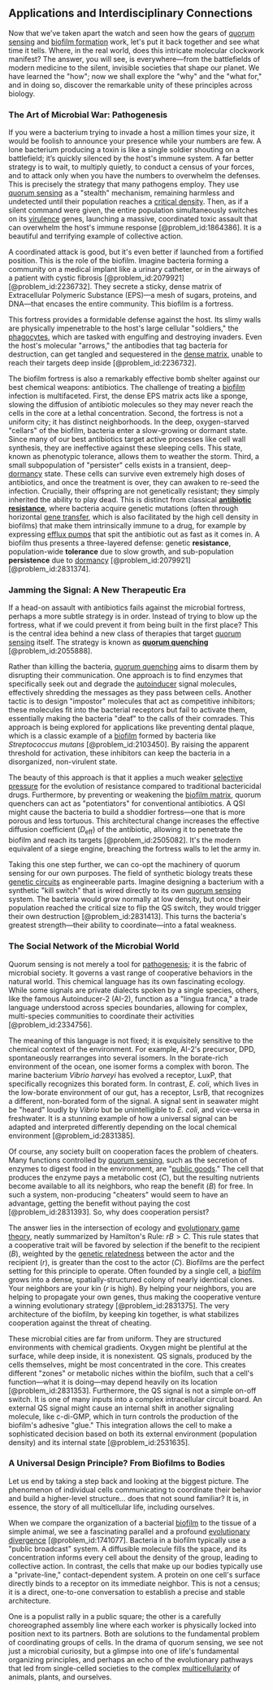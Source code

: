 ## Applications and Interdisciplinary Connections

Now that we’ve taken apart the watch and seen how the gears of [quorum sensing](@article_id:138089) and [biofilm formation](@article_id:152416) work, let's put it back together and see what time it tells. Where, in the real world, does this intricate molecular clockwork manifest? The answer, you will see, is everywhere—from the battlefields of modern medicine to the silent, invisible societies that shape our planet. We have learned the "how"; now we shall explore the "why" and the "what for," and in doing so, discover the remarkable unity of these principles across biology.

### The Art of Microbial War: Pathogenesis

If you were a bacterium trying to invade a host a million times your size, it would be foolish to announce your presence while your numbers are few. A lone bacterium producing a toxin is like a single soldier shouting on a battlefield; it’s quickly silenced by the host's immune system. A far better strategy is to wait, to multiply quietly, to conduct a census of your forces, and to attack only when you have the numbers to overwhelm the defenses. This is precisely the strategy that many pathogens employ. They use [quorum sensing](@article_id:138089) as a "stealth" mechanism, remaining harmless and undetected until their population reaches a [critical density](@article_id:161533). Then, as if a silent command were given, the entire population simultaneously switches on its [virulence](@article_id:176837) genes, launching a massive, coordinated toxic assault that can overwhelm the host's immune response [@problem_id:1864386]. It is a beautiful and terrifying example of collective action.

A coordinated attack is good, but it's even better if launched from a fortified position. This is the role of the biofilm. Imagine bacteria forming a community on a medical implant like a urinary catheter, or in the airways of a patient with cystic fibrosis [@problem_id:2079921] [@problem_id:2236732]. They secrete a sticky, dense matrix of Extracellular Polymeric Substance (EPS)—a mesh of sugars, proteins, and DNA—that encases the entire community. This biofilm is a fortress.

This fortress provides a formidable defense against the host. Its slimy walls are physically impenetrable to the host's large cellular "soldiers," the [phagocytes](@article_id:199367), which are tasked with engulfing and destroying invaders. Even the host's molecular "arrows," the antibodies that tag bacteria for destruction, can get tangled and sequestered in the [dense matrix](@article_id:173963), unable to reach their targets deep inside [@problem_id:2236732].

The biofilm fortress is also a remarkably effective bomb shelter against our best chemical weapons: antibiotics. The challenge of treating a [biofilm](@article_id:273055) infection is multifaceted. First, the dense EPS matrix acts like a sponge, slowing the diffusion of antibiotic molecules so they may never reach the cells in the core at a lethal concentration. Second, the fortress is not a uniform city; it has distinct neighborhoods. In the deep, oxygen-starved "cellars" of the biofilm, bacteria enter a slow-growing or dormant state. Since many of our best antibiotics target active processes like cell wall synthesis, they are ineffective against these sleeping cells. This state, known as phenotypic tolerance, allows them to weather the storm. Third, a small subpopulation of "persister" cells exists in a transient, deep-[dormancy](@article_id:172458) state. These cells can survive even extremely high doses of antibiotics, and once the treatment is over, they can awaken to re-seed the infection. Crucially, their offspring are not genetically resistant; they simply inherited the ability to play dead. This is distinct from classical **[antibiotic resistance](@article_id:146985)**, where bacteria acquire genetic mutations (often through horizontal [gene transfer](@article_id:144704), which is also facilitated by the high cell density in biofilms) that make them intrinsically immune to a drug, for example by expressing [efflux pumps](@article_id:142005) that spit the antibiotic out as fast as it comes in. A biofilm thus presents a three-layered defense: genetic **resistance**, population-wide **tolerance** due to slow growth, and sub-population **persistence** due to [dormancy](@article_id:172458) [@problem_id:2079921] [@problem_id:2831374].

### Jamming the Signal: A New Therapeutic Era

If a head-on assault with antibiotics fails against the microbial fortress, perhaps a more subtle strategy is in order. Instead of trying to blow up the fortress, what if we could prevent it from being built in the first place? This is the central idea behind a new class of therapies that target [quorum sensing](@article_id:138089) itself. The strategy is known as **[quorum quenching](@article_id:155447)** [@problem_id:2055888].

Rather than killing the bacteria, [quorum quenching](@article_id:155447) aims to disarm them by disrupting their communication. One approach is to find enzymes that specifically seek out and degrade the [autoinducer](@article_id:150451) signal molecules, effectively shredding the messages as they pass between cells. Another tactic is to design "impostor" molecules that act as competitive inhibitors; these molecules fit into the bacterial receptors but fail to activate them, essentially making the bacteria "deaf" to the calls of their comrades. This approach is being explored for applications like preventing dental plaque, which is a classic example of a [biofilm](@article_id:273055) formed by bacteria like *Streptococcus mutans* [@problem_id:2103450]. By raising the apparent threshold for activation, these inhibitors can keep the bacteria in a disorganized, non-virulent state.

The beauty of this approach is that it applies a much weaker [selective pressure](@article_id:167042) for the evolution of resistance compared to traditional bactericidal drugs. Furthermore, by preventing or weakening the [biofilm matrix](@article_id:183160), quorum quenchers can act as "potentiators" for conventional antibiotics. A QSI might cause the bacteria to build a shoddier fortress—one that is more porous and less tortuous. This architectural change increases the effective diffusion coefficient ($D_{\text{eff}}$) of the antibiotic, allowing it to penetrate the biofilm and reach its targets [@problem_id:2505082]. It's the modern equivalent of a siege engine, breaching the fortress walls to let the army in.

Taking this one step further, we can co-opt the machinery of quorum sensing for our own purposes. The field of synthetic biology treats these [genetic circuits](@article_id:138474) as engineerable parts. Imagine designing a bacterium with a synthetic "kill switch" that is wired directly to its own [quorum sensing](@article_id:138089) system. The bacteria would grow normally at low density, but once their population reached the critical size to flip the QS switch, they would trigger their own destruction [@problem_id:2831413]. This turns the bacteria's greatest strength—their ability to coordinate—into a fatal weakness.

### The Social Network of the Microbial World

Quorum sensing is not merely a tool for [pathogenesis](@article_id:192472); it is the fabric of microbial society. It governs a vast range of cooperative behaviors in the natural world. This chemical language has its own fascinating ecology. While some signals are private dialects spoken by a single species, others, like the famous Autoinducer-2 (AI-2), function as a "lingua franca," a trade language understood across species boundaries, allowing for complex, multi-species communities to coordinate their activities [@problem_id:2334756].

The meaning of this language is not fixed; it is exquisitely sensitive to the chemical context of the environment. For example, AI-2's precursor, DPD, spontaneously rearranges into several isomers. In the borate-rich environment of the ocean, one isomer forms a complex with boron. The marine bacterium *Vibrio harveyi* has evolved a receptor, LuxP, that specifically recognizes this borated form. In contrast, *E. coli*, which lives in the low-borate environment of our gut, has a receptor, LsrB, that recognizes a different, non-borated form of the signal. A signal sent in seawater might be "heard" loudly by *Vibrio* but be unintelligible to *E. coli*, and vice-versa in freshwater. It is a stunning example of how a universal signal can be adapted and interpreted differently depending on the local chemical environment [@problem_id:2831385].

Of course, any society built on cooperation faces the problem of cheaters. Many functions controlled by [quorum sensing](@article_id:138089), such as the secretion of enzymes to digest food in the environment, are "[public goods](@article_id:183408)." The cell that produces the enzyme pays a metabolic cost ($C$), but the resulting nutrients become available to all its neighbors, who reap the benefit ($B$) for free. In such a system, non-producing "cheaters" would seem to have an advantage, getting the benefit without paying the cost [@problem_id:2831393]. So, why does cooperation persist?

The answer lies in the intersection of ecology and [evolutionary game theory](@article_id:145280), neatly summarized by Hamilton's Rule: $rB > C$. This rule states that a cooperative trait will be favored by selection if the benefit to the recipient ($B$), weighted by the [genetic relatedness](@article_id:172011) between the actor and the recipient ($r$), is greater than the cost to the actor ($C$). Biofilms are the perfect setting for this principle to operate. Often founded by a single cell, a [biofilm](@article_id:273055) grows into a dense, spatially-structured colony of nearly identical clones. Your neighbors are your kin ($r$ is high). By helping your neighbors, you are helping to propagate your own genes, thus making the cooperative venture a winning evolutionary strategy [@problem_id:2831375]. The very architecture of the biofilm, by keeping kin together, is what stabilizes cooperation against the threat of cheating.

These microbial cities are far from uniform. They are structured environments with chemical gradients. Oxygen might be plentiful at the surface, while deep inside, it is nonexistent. QS signals, produced by the cells themselves, might be most concentrated in the core. This creates different "zones" or metabolic niches within the biofilm, such that a cell's function—what it is doing—may depend heavily on its location [@problem_id:2831353]. Furthermore, the QS signal is not a simple on-off switch. It is one of many inputs into a complex intracellular circuit board. An external QS signal might cause an internal shift in another signaling molecule, like c-di-GMP, which in turn controls the production of the biofilm's adhesive "glue." This integration allows the cell to make a sophisticated decision based on both its external environment (population density) and its internal state [@problem_id:2531635].

### A Universal Design Principle? From Biofilms to Bodies

Let us end by taking a step back and looking at the biggest picture. The phenomenon of individual cells communicating to coordinate their behavior and build a higher-level structure… does that not sound familiar? It is, in essence, the story of all multicellular life, including ourselves.

When we compare the organization of a bacterial [biofilm](@article_id:273055) to the tissue of a simple animal, we see a fascinating parallel and a profound [evolutionary divergence](@article_id:198663) [@problem_id:1741077]. Bacteria in a biofilm typically use a "public broadcast" system. A diffusible molecule fills the space, and its concentration informs every cell about the density of the group, leading to collective action. In contrast, the cells that make up our bodies typically use a "private-line," contact-dependent system. A protein on one cell's surface directly binds to a receptor on its immediate neighbor. This is not a census; it is a direct, one-to-one conversation to establish a precise and stable architecture.

One is a populist rally in a public square; the other is a carefully choreographed assembly line where each worker is physically locked into position next to its partners. Both are solutions to the fundamental problem of coordinating groups of cells. In the drama of quorum sensing, we see not just a microbial curiosity, but a glimpse into one of life's fundamental organizing principles, and perhaps an echo of the evolutionary pathways that led from single-celled societies to the complex [multicellularity](@article_id:145143) of animals, plants, and ourselves.